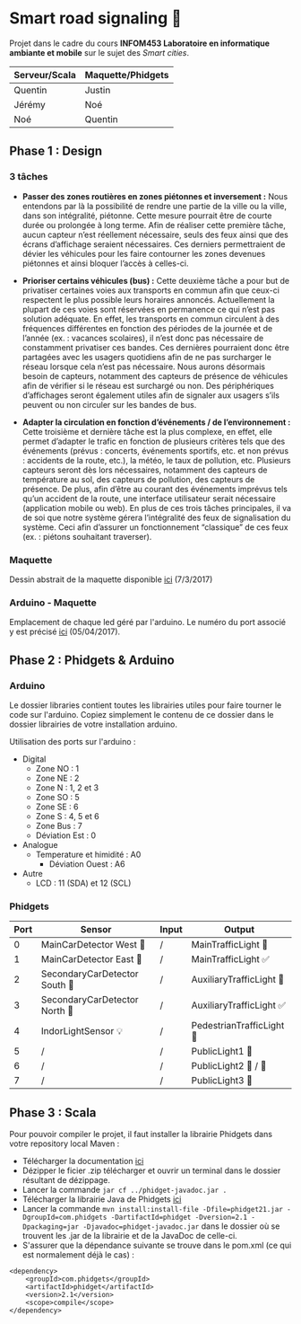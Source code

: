 # Smart road signaling :vertical_traffic_light:


Projet dans le cadre du cours **INFOM453 Laboratoire en informatique ambiante et mobile** sur le sujet des *Smart cities*.

Serveur/Scala | Maquette/Phidgets
------------- | -------------
Quentin       | Justin
Jérémy        | Noé
Noé           | Quentin


## Phase 1 : Design

### 3 tâches
- **Passer des zones routières en zones piétonnes et inversement :**
Nous entendons par là la possibilité de rendre une partie de la ville ou la ville, dans son intégralité, piétonne. Cette mesure pourrait être de courte durée ou prolongée à long terme. Afin de réaliser cette première tâche, aucun capteur n’est réellement nécessaire, seuls des feux ainsi que des écrans d’affichage seraient nécessaires. Ces derniers permettraient de dévier les véhicules pour les faire contourner les zones devenues piétonnes et ainsi bloquer l’accès à celles-ci.

- **Prioriser certains véhicules (bus) :**
Cette deuxième tâche a pour but de privatiser certaines voies aux transports en commun afin que ceux-ci respectent le plus possible leurs horaires annoncés. Actuellement la plupart de ces voies sont réservées en permanence ce qui n’est pas solution adéquate. En effet, les transports en commun circulent à des fréquences différentes en fonction des périodes de la journée et de l’année (ex. : vacances scolaires), il n’est donc pas nécessaire de constamment privatiser ces bandes. Ces dernières pourraient donc être partagées avec les usagers quotidiens afin de ne pas surcharger le réseau lorsque cela n’est pas nécessaire. Nous aurons désormais besoin de capteurs, notamment des capteurs de présence de véhicules afin de vérifier si le réseau est surchargé ou non. Des périphériques d’affichages seront également utiles afin de signaler aux usagers s’ils peuvent ou non circuler sur les bandes de bus.

- **Adapter la circulation en fonction d’événements / de l’environnement :**
Cette troisième et dernière tâche est la plus complexe, en effet, elle permet d’adapter le trafic en fonction de plusieurs critères tels que des événements (prévus : concerts, événements sportifs, etc. et non prévus : accidents de la route, etc.), la météo, le taux de pollution, etc. Plusieurs capteurs seront dès lors nécessaires, notamment des capteurs de température au sol, des capteurs de pollution, des capteurs de présence. De plus, afin d’être au courant des événements imprévus tels qu’un accident de la route, une interface utilisateur serait nécessaire (application mobile ou web). En plus de ces trois tâches principales, il va de soi que notre système gérera l’intégralité des feux de signalisation du système. Ceci afin d’assurer un fonctionnement “classique” de ces feux (ex. : piétons souhaitant traverser).

### Maquette
Dessin abstrait de la maquette disponible [ici](https://docs.google.com/drawings/d/1vkHto2qSTscVSHUA4KIwAOQl6Z28mmhF0PmFOPPPtXE/edit?usp=sharing) (7/3/2017)

### Arduino - Maquette
Emplacement de chaque led géré par l'arduino. Le numéro du port associé y est précisé  [ici](https://docs.google.com/drawings/d/1HutxQbEiszSulH7tbw2Y27EUrotwv26EINmu5cpH85Q/edit?usp=sharing) (05/04/2017). 


## Phase 2 : Phidgets & Arduino
### Arduino
Le dossier libraries contient toutes les librairies utiles pour faire tourner le code sur l'arduino. Copiez simplement le contenu de ce dossier dans le dossier librairies de votre installation arduino. 

Utilisation des ports sur l'arduino : 
- Digital
  - Zone NO : 1
  - Zone NE : 2
  - Zone N : 1, 2 et 3
  - Zone SO : 5
  - Zone SE : 6
  - Zone S : 4, 5 et 6
  - Zone Bus : 7
  - Déviation Est : 0
- Analogue
  - Temperature et himidité : A0
    - Déviation Ouest : A6
- Autre
  - LCD : 11 (SDA) et 12 (SCL)

### Phidgets

Port | Sensor                                |Input |Output
-----|---------------------------------------|------|-------------------------------------------------
0    | MainCarDetector West :car:            |/     |MainTrafficLight :red_circle:
1    | MainCarDetector East :blue_car:       |/     |MainTrafficLight :white_check_mark:
2    | SecondaryCarDetector South :car:      |/     |AuxiliaryTrafficLight :red_circle:
3    | SecondaryCarDetector North :blue_car: |/     |AuxiliaryTrafficLight :white_check_mark:
4    | IndorLightSensor :bulb:               |/     |PedestrianTrafficLight :large_orange_diamond:
5    | /                                     |/     |PublicLight1 :low_brightness:
6    | /                                     |/     |PublicLight2 :low_brightness: / :high_brightness:
7    | /                                     |/     |PublicLight3 :high_brightness:

## Phase 3 : Scala
Pour pouvoir compiler le projet, il faut installer la librairie Phidgets dans votre repository local Maven :
- Télécharger la documentation [ici](http://www.phidgets.com/documentation/JavaDoc.zip)
- Dézipper le ficier .zip télécharger et ouvrir un terminal dans le dossier résultant de dézippage.
- Lancer la commande `jar cf ../phidget-javadoc.jar .`
- Télécharger la librairie Java de Phidgets [ici](http://www.phidgets.com/downloads/libraries/phidget21jar.zip)
- Lancer la commande `mvn install:install-file -Dfile=phidget21.jar -DgroupId=com.phidgets -DartifactId=phidget -Dversion=2.1 -Dpackaging=jar -Djavadoc=phidget-javadoc.jar` dans le dossier où se trouvent les .jar de la librairie et de la JavaDoc de celle-ci.
- S'assurer que la dépendance suivante se trouve dans le pom.xml (ce qui est normalement déjà le cas) :
```
<dependency>
    <groupId>com.phidgets</groupId>
    <artifactId>phidget</artifactId>
    <version>2.1</version>
    <scope>compile</scope>
</dependency>
```
